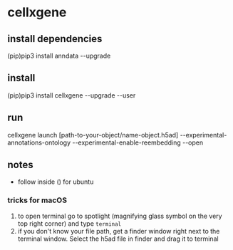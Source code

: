 # cellxgene

## install dependencies
(pip)pip3 install anndata --upgrade

## install
(pip)pip3 install cellxgene --upgrade --user

## run
cellxgene launch [path-to-your-object/name-object.h5ad] --experimental-annotations-ontology --experimental-enable-reembedding --open

## notes
- follow inside () for ubuntu
### tricks for macOS
1. to open terminal go to spotlight (magnifying glass symbol on the very top right corner) and type `terminal`
2. if you don't know your file path, get a finder window right next to the terminal window. Select the h5ad file in finder and drag it to terminal
